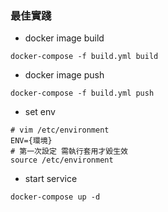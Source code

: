 ### 最佳實踐
- docker image build
```
docker-compose -f build.yml build
```

- docker image push
```
docker-compose -f build.yml push
```

- set env
```
# vim /etc/environment
ENV={環境}
# 第一次設定 需執行套用才毀生效
source /etc/environment
```
- start service
```
docker-compose up -d
```

